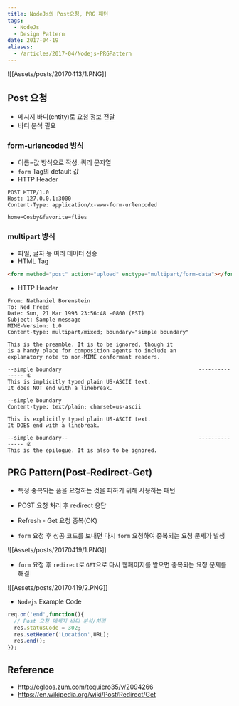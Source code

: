 ```yaml
---
title: NodeJs의 Post요청, PRG 패턴
tags:
  - NodeJs
  - Design Pattern
date: 2017-04-19
aliases: 
  - /articles/2017-04/Nodejs-PRGPattern
---
```


![[Assets/posts/20170413/1.PNG]]

## Post 요청
- 메시지 바디(entity)로 요청 정보 전달
- 바디 분석 필요

### form-urlencoded 방식
- 이름=값 방식으로 작성. 쿼리 문자열
- `form` Tag의 default 값
- HTTP Header

```
POST HTTP/1.0
Host: 127.0.0.1:3000
Content-Type: application/x-www-form-urlencoded

home=Cosby&favorite=flies
```

### multipart 방식
- 파일, 글자 등 여러 데이터 전송
- HTML Tag

``` html
<form method="post" action="upload" enctype="multipart/form-data"></form>
```

- HTTP Header

```
From: Nathaniel Borenstein
To: Ned Freed
Date: Sun, 21 Mar 1993 23:56:48 -0800 (PST)
Subject: Sample message
MIME-Version: 1.0
Content-type: multipart/mixed; boundary="simple boundary"

This is the preamble. It is to be ignored, though it
is a handy place for composition agents to include an
explanatory note to non-MIME conformant readers.

--simple boundary                                           --------------- ①
This is implicitly typed plain US-ASCII text.
It does NOT end with a linebreak.

--simple boundary
Content-type: text/plain; charset=us-ascii

This is explicitly typed plain US-ASCII text.
It DOES end with a linebreak.

--simple boundary--                                         --------------- ②
This is the epilogue. It is also to be ignored.
```

## PRG Pattern(Post-Redirect-Get)
- 특정 중복되는 폼을 요청하는 것을 피하기 위해 사용하는 패턴
- POST 요청 처리 후 redirect 응답
- Refresh - Get 요청 중복(OK)

- `form` 요청 후 성공 코드를 보내면 다시 `form` 요청하여 중복되는 요청 문제가 발생

![[Assets/posts/20170419/1.PNG]]

- `form` 요청 후 `redirect`로 `GET`으로 다시 웹페이지를 받으면 중복되는 요청 문제를 해결

![[Assets/posts/20170419/2.PNG]]

- `Nodejs` Example Code

``` javascript
req.on('end',function(){
  // Post 요청 메세지 바디 분석/처리
  res.statusCode = 302;
  res.setHeader('Location',URL);
  res.end();
});
```

## Reference
- <http://egloos.zum.com/tequiero35/v/2094266>
- <https://en.wikipedia.org/wiki/Post/Redirect/Get>
